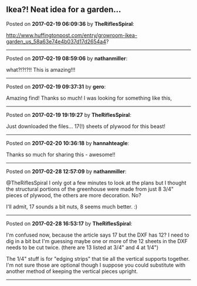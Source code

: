 ## Ikea?! Neat idea for a garden...
Posted on **2017-02-19 06:09:36** by **TheRiflesSpiral**:

http://www.huffingtonpost.com/entry/growroom-ikea-garden_us_58a63e74e4b037d17d2654a4?

---

Posted on **2017-02-19 08:59:06** by **nathanmiller**:

what?!?!?!! This is amazing!!!

---

Posted on **2017-02-19 09:37:31** by **gero**:

Amazing find! Thanks so much! I was looking for something like this,

---

Posted on **2017-02-19 19:19:27** by **TheRiflesSpiral**:

Just downloaded the files... 17(!) sheets of plywood for this beast!

---

Posted on **2017-02-20 10:36:18** by **hannahteagle**:

Thanks so much for sharing this - awesome!!

---

Posted on **2017-02-28 12:57:09** by **nathanmiller**:

@TheRiflesSpiral I only got a few minutes to look at the plans but I thought the structural portions of the greenhouse were made from just 8 3/4" pieces of plywood, the others are more decoration. No?

I'll admit, 17 sounds a bit nuts, 8 seems much better. :)

---

Posted on **2017-02-28 16:53:17** by **TheRiflesSpiral**:

I'm confused now, because the article says 17 but the DXF has 12? I need to dig in a bit but I'm guessing maybe one or more of the 12 sheets in the DXF needs to be cut twice. (there are 13 listed at 3/4" and 4 at 1/4")



The 1/4" stuff is for "edging strips" that tie all the vertical supports together. I'm not sure those are optional though I suppose you could substitute with another method of keeping the vertical pieces upright.

---

